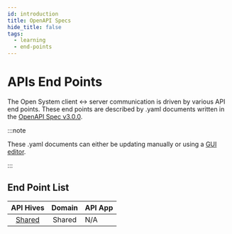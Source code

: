 ```yaml
---
id: introduction
title: OpenAPI Specs
hide_title: false
tags:
  - learning
  - end-points
---
```


# APIs End Points

The Open System client <-> server communication is driven by various API end points. These end points are described by .yaml documents written in the [OpenAPI Spec v3.0.0](https://swagger.io/specification/).

:::note

These .yaml documents can either be updating manually or using a [GUI editor](https://stoplight.io/).

:::

## End Point List

|          API Hives           | Domain | API App |
| :--------------------------: | :----: | :------ |
| [Shared](/end-points/shared) | Shared | N/A     |
